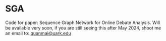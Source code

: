 # SGA
Code for paper: Sequence Graph Network for Online Debate Analysis.
Will be available very soon, if you are still seeing this after May 2024, shoot me an email to: quanmai@uark.edu
